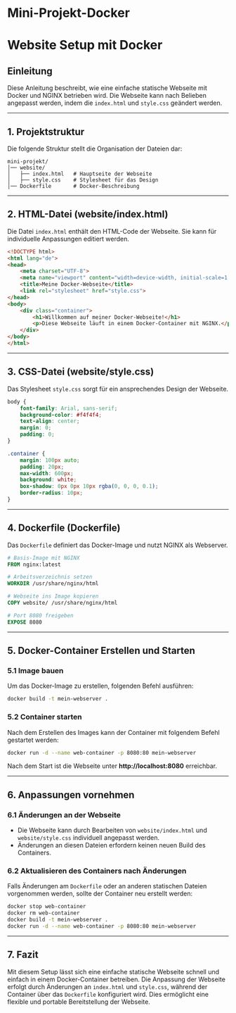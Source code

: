 # Mini-Projekt-Docker

# Website Setup mit Docker

## Einleitung
Diese Anleitung beschreibt, wie eine einfache statische Webseite mit Docker und NGINX betrieben wird. Die Webseite kann nach Belieben angepasst werden, indem die `index.html` und `style.css` geändert werden.

---

## 1. Projektstruktur
Die folgende Struktur stellt die Organisation der Dateien dar:

```
mini-projekt/
│── website/
│   ├── index.html   # Hauptseite der Webseite
│   ├── style.css    # Stylesheet für das Design
│── Dockerfile       # Docker-Beschreibung
```

---

## 2. HTML-Datei (website/index.html)
Die Datei `index.html` enthält den HTML-Code der Webseite. Sie kann für individuelle Anpassungen editiert werden.

```html
<!DOCTYPE html>
<html lang="de">
<head>
    <meta charset="UTF-8">
    <meta name="viewport" content="width=device-width, initial-scale=1.0">
    <title>Meine Docker-Webseite</title>
    <link rel="stylesheet" href="style.css">
</head>
<body>
    <div class="container">
        <h1>Willkommen auf meiner Docker-Webseite!</h1>
        <p>Diese Webseite läuft in einem Docker-Container mit NGINX.</p>
    </div>
</body>
</html>
```

---

## 3. CSS-Datei (website/style.css)
Das Stylesheet `style.css` sorgt für ein ansprechendes Design der Webseite.

```css
body {
    font-family: Arial, sans-serif;
    background-color: #f4f4f4;
    text-align: center;
    margin: 0;
    padding: 0;
}

.container {
    margin: 100px auto;
    padding: 20px;
    max-width: 600px;
    background: white;
    box-shadow: 0px 0px 10px rgba(0, 0, 0, 0.1);
    border-radius: 10px;
}
```

---

## 4. Dockerfile (Dockerfile)
Das `Dockerfile` definiert das Docker-Image und nutzt NGINX als Webserver.

```dockerfile
# Basis-Image mit NGINX
FROM nginx:latest

# Arbeitsverzeichnis setzen
WORKDIR /usr/share/nginx/html

# Webseite ins Image kopieren
COPY website/ /usr/share/nginx/html

# Port 8080 freigeben
EXPOSE 8080
```

---

## 5. Docker-Container Erstellen und Starten
### 5.1 Image bauen
Um das Docker-Image zu erstellen, folgenden Befehl ausführen:

```sh
docker build -t mein-webserver .
```

### 5.2 Container starten
Nach dem Erstellen des Images kann der Container mit folgendem Befehl gestartet werden:

```sh
docker run -d --name web-container -p 8080:80 mein-webserver
```

Nach dem Start ist die Webseite unter **http://localhost:8080** erreichbar.

---

## 6. Anpassungen vornehmen
### 6.1 Änderungen an der Webseite
- Die Webseite kann durch Bearbeiten von `website/index.html` und `website/style.css` individuell angepasst werden.
- Änderungen an diesen Dateien erfordern keinen neuen Build des Containers.

### 6.2 Aktualisieren des Containers nach Änderungen
Falls Änderungen am `Dockerfile` oder an anderen statischen Dateien vorgenommen werden, sollte der Container neu erstellt werden:

```sh
docker stop web-container
docker rm web-container
docker build -t mein-webserver .
docker run -d --name web-container -p 8080:80 mein-webserver
```

---

## 7. Fazit
Mit diesem Setup lässt sich eine einfache statische Webseite schnell und einfach in einem Docker-Container betreiben. Die Anpassung der Webseite erfolgt durch Änderungen an `index.html` und `style.css`, während der Container über das `Dockerfile` konfiguriert wird. Dies ermöglicht eine flexible und portable Bereitstellung der Webseite.

